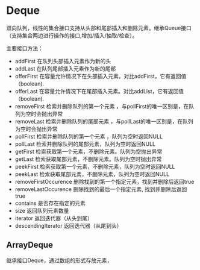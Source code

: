 # Deque
双向队列，线性的集合接口支持从头部和尾部插入和删除元素。继承Queue接口（支持集合两边进行操作的接口,增加/插入/抽取/检查）。

主要接口方法：

- addFirst   在队列头部插入元素作为新的头
- addLast   在队列尾部插入元素作为新的尾部
- offerFirst  在容量允许情况下在头部插入元素。对比addFirst，它有返回值（boolean). 
- offerLast  在容量允许情况下在尾部插入元素。对比addList，它有返回值（boolean).
- removeFirst  检索并删除队列的第一个元素 ，与pollFirst的唯一区别是，在队列为空时会抛出异常
- removeLast  检索并删除队列的尾部元素 ，与pollLast的唯一区别是，在队列为空时会抛出异常  
- pollFirst  检索并删除队列的第一个元素 ，队列为空时返回NULL
- pollLast 检索并删除队列的尾部元素，队列为空时返回NULL
- getFirst  检索获取第一个元素，不删除元素。队列为空抛出异常
- getLast 检索获取尾部元素，不删除元素。队列为空时抛出异常
- peekFirst 检索获取第一个元素，不删除元素，队列为空时返回NULL
- peekLast 检索获取尾部元素，不删除元素，队列为空时返回NULL
- removeFirstOccurence 删除找到的第一个指定元素，找到并删除后返回true
- removeLastOccurence 删除找到的最后一个指定元素, 找到并删除后返回true
- contains 是否存在指定的元素
- size 返回队列元素数量
-  iterator 返回迭代器（从头到尾）
- descendingIterator 返回迭代器（从尾到头）



## ArrayDeque

继承接口Deque，通过数组的形式存放元素，